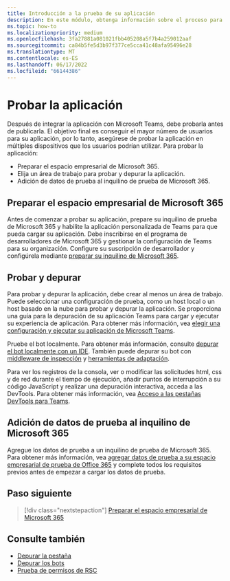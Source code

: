```yaml
---
title: Introducción a la prueba de su aplicación
description: En este módulo, obtenga información sobre el proceso para probar y depurar la aplicación personalizada de Teams en Microsoft 365 y agregar datos de prueba al inquilino de Microsoft 365.
ms.topic: how-to
ms.localizationpriority: medium
ms.openlocfilehash: 3fa27881a081021fbb405208a5f7b4a259012aaf
ms.sourcegitcommit: ca84b5fe5d3b97f377ce5cca41c48afa95496e28
ms.translationtype: MT
ms.contentlocale: es-ES
ms.lasthandoff: 06/17/2022
ms.locfileid: "66144386"
---
```

# <a name="test-your-app"></a>Probar la aplicación

Después de integrar la aplicación con Microsoft Teams, debe probarla antes de publicarla. El objetivo final es conseguir el mayor número de usuarios para su aplicación, por lo tanto, asegúrese de probar la aplicación en múltiples dispositivos que los usuarios podrían utilizar. Para probar la aplicación:

* Preparar el espacio empresarial de Microsoft 365.
* Elija un área de trabajo para probar y depurar la aplicación.
* Adición de datos de prueba al inquilino de prueba de Microsoft 365.

## <a name="prepare-your-microsoft-365-tenant"></a>Preparar el espacio empresarial de Microsoft 365

Antes de comenzar a probar su aplicación, prepare su inquilino de prueba de Microsoft 365 y habilite la aplicación personalizada de Teams para que pueda cargar su aplicación. Debe inscribirse en el programa de desarrolladores de Microsoft 365 y gestionar la configuración de Teams para su organización. Configure su suscripción de desarrollador y configúrela mediante [preparar su inquilino de Microsoft 365](~/concepts/build-and-test/prepare-your-o365-tenant.md).

## <a name="test-and-debug"></a>Probar y depurar

Para probar y depurar la aplicación, debe crear al menos un área de trabajo. Puede seleccionar una configuración de prueba, como un host local o un host basado en la nube para probar y depurar la aplicación. Se proporciona una guía para la depuración de su aplicación Teams para cargar y ejecutar su experiencia de aplicación. Para obtener más información, vea [elegir una configuración y ejecutar su aplicación de Microsoft Teams](~/concepts/build-and-test/debug.md).

Pruebe el bot localmente. Para obtener más información, consulte [depurar el bot localmente con un IDE](~/bots/how-to/debug/locally-with-an-ide.md). También puede depurar su bot con [middleware de inspección](/azure/bot-service/bot-service-debug-inspection-middleware?view=azure-bot-service-4.0&tabs=csharp&preserve-view=true) y [herramientas de adaptación](/azure/bot-service/bot-service-debug-adaptive-tools?view=azure-bot-service-4.0&preserve-view=true).

Para ver los registros de la consola, ver o modificar las solicitudes html, css y de red durante el tiempo de ejecución, añadir puntos de interrupción a su código JavaScript y realizar una depuración interactiva, acceda a las DevTools. Para obtener más información, vea [Acceso a las pestañas DevTools para Teams](~/tabs/how-to/developer-tools.md).

## <a name="add-test-data-to-your-microsoft-365-tenant"></a>Adición de datos de prueba al inquilino de Microsoft 365

Agregue los datos de prueba a un inquilino de prueba de Microsoft 365. Para obtener más información, vea [agregar datos de prueba a su espacio empresarial de prueba de Office 365](~/concepts/build-and-test/test-data.md) y complete todos los requisitos previos antes de empezar a cargar los datos de prueba.

## <a name="next-step"></a>Paso siguiente

> [!div class="nextstepaction"]
> [Preparar el espacio empresarial de Microsoft 365](~/concepts/build-and-test/prepare-your-o365-tenant.md)

## <a name="see-also"></a>Consulte también

* [Depurar la pestaña](~/tabs/how-to/developer-tools.md)
* [Depurar los bots](~/bots/how-to/debug/locally-with-an-ide.md)
* [Prueba de permisos de RSC](~/graph-api/rsc/test-resource-specific-consent.md)
